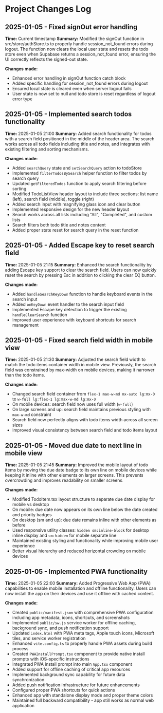 # Project Changes Log

## 2025-01-05 - Fixed signOut error handling
**Time:** Current timestamp
**Summary:** Modified the signOut function in src/store/authStore.ts to properly handle session_not_found errors during logout. The function now clears the local user state and resets the todo store even when Supabase returns a session_not_found error, ensuring the UI correctly reflects the signed-out state.

**Changes made:**
- Enhanced error handling in signOut function catch block
- Added specific handling for session_not_found errors during logout
- Ensured local state is cleared even when server logout fails
- User state is now set to null and todo store is reset regardless of logout error type

## 2025-01-05 - Implemented search todos functionality
**Time:** 2025-01-05 21:00
**Summary:** Added search functionality for todos with a search field positioned in the middle of the header area. The search works across all todo fields including title and notes, and integrates with existing filtering and sorting mechanisms.

**Changes made:**
- Added `searchQuery` state and `setSearchQuery` action to todoStore
- Implemented `filterTodosBySearch` helper function to filter todos by search query
- Updated `getFilteredTodos` function to apply search filtering before sorting
- Modified TodoListView header layout to include three sections: list name (left), search field (middle), toggle (right)
- Added search input with magnifying glass icon and clear button
- Implemented responsive design for the new header layout
- Search works across all lists including "All", "Completed", and custom lists
- Search filters both todo title and notes content
- Added proper state reset for search query in the reset function

## 2025-01-05 - Added Escape key to reset search field
**Time:** 2025-01-05 21:15
**Summary:** Enhanced the search functionality by adding Escape key support to clear the search field. Users can now quickly reset the search by pressing Esc in addition to clicking the clear (X) button.

**Changes made:**
- Added `handleSearchKeyDown` function to handle keyboard events in the search input
- Added `onKeyDown` event handler to the search input field
- Implemented Escape key detection to trigger the existing `handleClearSearch` function
- Improved user experience with keyboard shortcuts for search management

## 2025-01-05 - Fixed search field width in mobile view
**Time:** 2025-01-05 21:30
**Summary:** Adjusted the search field width to match the todo items container width in mobile view. Previously, the search field was constrained by max-width on mobile devices, making it narrower than the todo items.

**Changes made:**
- Changed search field container from `flex-1 max-w-md mx-auto lg:mx-0` to `w-full lg:flex-1 lg:max-w-md lg:mx-0`
- On mobile devices: search field now uses full width (`w-full`)
- On large screens and up: search field maintains previous styling with `max-w-md` constraint
- Search field now perfectly aligns with todo items width across all screen sizes
- Improved visual consistency between search field and todo items layout

## 2025-01-05 - Moved due date to next line in mobile view
**Time:** 2025-01-05 21:45
**Summary:** Improved the mobile layout of todo items by moving the due date badge to its own line on mobile devices while keeping it inline with other elements on larger screens. This prevents overcrowding and improves readability on smaller screens.

**Changes made:**
- Modified TodoItem.tsx layout structure to separate due date display for mobile vs desktop
- On mobile: due date now appears on its own line below the date created and priority badges
- On desktop (sm and up): due date remains inline with other elements as before
- Used responsive utility classes: `hidden sm:inline-block` for desktop inline display and `sm:hidden` for mobile separate line
- Maintained existing styling and functionality while improving mobile user experience
- Better visual hierarchy and reduced horizontal crowding on mobile devices

## 2025-01-05 - Implemented PWA functionality
**Time:** 2025-01-05 22:00
**Summary:** Added Progressive Web App (PWA) capabilities to enable mobile installation and offline functionality. Users can now install the app on their devices and use it offline with cached content.

**Changes made:**
- Created `public/manifest.json` with comprehensive PWA configuration including app metadata, icons, shortcuts, and screenshots
- Implemented `public/sw.js` service worker for offline caching, background sync, and push notification support
- Updated `index.html` with PWA meta tags, Apple touch icons, Microsoft tiles, and service worker registration
- Enhanced `vite.config.ts` to properly handle PWA assets during build process
- Created `PWAInstallPrompt.tsx` component to provide native install prompts with iOS-specific instructions
- Integrated PWA install prompt into main `App.tsx` component
- Added support for offline caching of critical app resources
- Implemented background sync capability for future data synchronization
- Added push notification infrastructure for future enhancements
- Configured proper PWA shortcuts for quick actions
- Enhanced app with standalone display mode and proper theme colors
- Maintained full backward compatibility - app still works as normal web application
